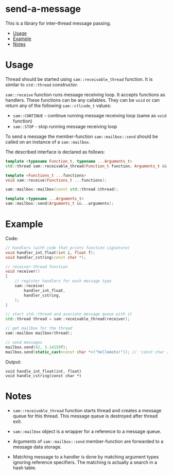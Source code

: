# send-a-message

This is a library for inter-thread message passing.

- [Usage](#usage)
- [Example](#example)
- [Notes](#notes)



# Usage

Thread should be started using `sam::receivable_thread` function. It is similar to `std::thread` constructor.

`sam::receive` function runs message receiving loop. It accepts functions as handlers. These functions can be any callables. They can be `void` or can return any of the following `sam::ctlcode_t` values:
* `sam::CONTINUE` - continue running message receiving loop (same as `void` function)
* `sam::STOP` - stop running message receiving loop

To send a message the member-function `sam::mailbox::send` should be called on an instance of a `sam::mailbox`.

The described interface is declared as follows:

```C++
template <typename Function_t, typename ...Arguments_t>
std::thread sam::receivable_thread(Function_t function, Arguments_t &&...arguments);
```

```C++
template <Functions_t ...functions>
void sam::receive(Functions_t ...functions);
```

```C++
sam::mailbox::mailbox(const std::thread &thread);
```

```C++
template <typename ...Arguments_t>
sam::mailbox::send(Arguments_t &&...arguments);
```



# Example

Code:
```C++
// handlers (with code that prints function signature)
void handler_int_float(int i, float f);
void handler_cstring(const char *);

// receiver-thread function
void receiver()
{
	// register handlers for each message type
	sam::receive(
		handler_int_float,
		handler_cstring,
	);
}
```

```C++
// start std::thread and asociate message queue with it
std::thread thread = sam::receivable_thread(receiver);

// get mailbox for the thread
sam::mailbox mailbox(thread);

// send messages
mailbox.send(42, 3.14159f);
mailbox.send(static_cast<const char *>("hellomoto!")); // 'const char []' to 'const char *'
```

Output:
```
void handle_int_float(int, float)
void handle_cstring(const char *)
```



# Notes

* `sam::receivable_thread` function starts thread and creates a message queue for this thread. This message queue is destroyed after thread exit.

* `sam::mailbox` object is a wrapper for a reference to a message queue.

* Arguments of `sam::mailbox::send` member-function are forwarded to a message data storage.

* Matching message to a handler is done by matching argument types ignoring reference specifiers. The matching is actually a search in a hash table.

